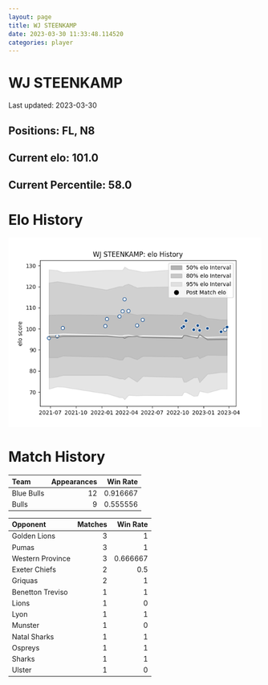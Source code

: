 ```yaml
---  
layout: page  
title: WJ STEENKAMP  
date: 2023-03-30 11:33:48.114520  
categories: player  
---
```

# WJ STEENKAMP


Last updated: 2023-03-30
## Positions: FL, N8

## Current elo: 101.0

## Current Percentile: 58.0

# Elo History


![elo history](history_WJSTEENKAMP.png)
# Match History


| Team       |   Appearances |   Win Rate |
|:-----------|--------------:|-----------:|
| Blue Bulls |            12 |   0.916667 |
| Bulls      |             9 |   0.555556 |

| Opponent         |   Matches |   Win Rate |
|:-----------------|----------:|-----------:|
| Golden Lions     |         3 |   1        |
| Pumas            |         3 |   1        |
| Western Province |         3 |   0.666667 |
| Exeter Chiefs    |         2 |   0.5      |
| Griquas          |         2 |   1        |
| Benetton Treviso |         1 |   1        |
| Lions            |         1 |   0        |
| Lyon             |         1 |   1        |
| Munster          |         1 |   0        |
| Natal Sharks     |         1 |   1        |
| Ospreys          |         1 |   1        |
| Sharks           |         1 |   1        |
| Ulster           |         1 |   0        |